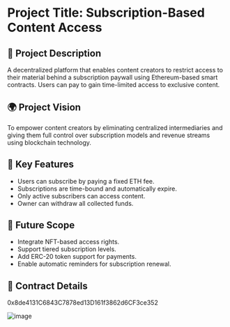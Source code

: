 # Project Title: Subscription-Based Content Access

## 📝 Project Description
A decentralized platform that enables content creators to restrict access to their material behind a subscription paywall using Ethereum-based smart contracts. Users can pay to gain time-limited access to exclusive content.

## 🌍 Project Vision
To empower content creators by eliminating centralized intermediaries and giving them full control over subscription models and revenue streams using blockchain technology.

## 🔑 Key Features
- Users can subscribe by paying a fixed ETH fee.
- Subscriptions are time-bound and automatically expire.
- Only active subscribers can access content.
- Owner can withdraw all collected funds.

## 🔮 Future Scope
- Integrate NFT-based access rights.
- Support tiered subscription levels.
- Add ERC-20 token support for payments.
- Enable automatic reminders for subscription renewal.

## 📜 Contract Details
0x8de4131C6843C7878ed13D161f3862d6CF3ce352

![image](https://github.com/user-attachments/assets/8f96756d-cd1f-4d4d-8741-8934be9283ac)
